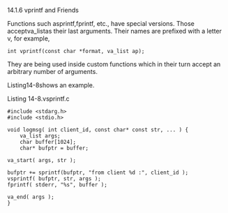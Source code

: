 14.1.6 vprintf and Friends

Functions such asprintf,fprintf, etc., have special versions. Those acceptva\_listas their last arguments. Their names are prefixed with a letter v, for example,

```
int vprintf(const char *format, va_list ap);
```

They are being used inside custom functions which in their turn accept an arbitrary number of arguments.

Listing14-8shows an example.

Listing 14-8.vsprintf.c

```
#include <stdarg.h>
#include <stdio.h>

void logmsg( int client_id, const char* const str, ... ) {
    va_list args;
    char buffer[1024];
    char* bufptr = buffer;
    
va_start( args, str );

bufptr += sprintf(bufptr, "from client %d :", client_id );
vsprintf( bufptr, str, args );
fprintf( stderr, "%s", buffer );

va_end( args );
}

```



